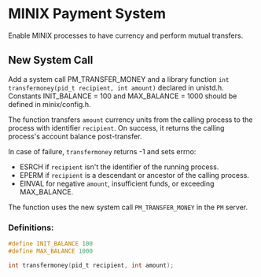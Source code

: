 # MINIX Payment System

Enable MINIX processes to have currency and perform mutual transfers.

## New System Call

Add a system call PM_TRANSFER_MONEY and a library function `int transfermoney(pid_t recipient, int amount)` declared in unistd.h. Constants INIT_BALANCE = 100 and MAX_BALANCE = 1000 should be defined in minix/config.h.

The function transfers `amount` currency units from the calling process to the process with identifier `recipient`. On success, it returns the calling process's account balance post-transfer.

In case of failure, `transfermoney` returns -1 and sets errno:

- ESRCH if `recipient` isn't the identifier of the running process.
- EPERM if `recipient` is a descendant or ancestor of the calling process.
- EINVAL for negative `amount`, insufficient funds, or exceeding MAX_BALANCE.

The function uses the new system call `PM_TRANSFER_MONEY` in the `PM` server.

### Definitions:

```c
#define INIT_BALANCE 100
#define MAX_BALANCE 1000

int transfermoney(pid_t recipient, int amount);
```
